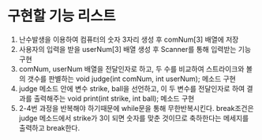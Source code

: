 <h1>구현할 기능 리스트</h1>
<ol>
    <li>난수발생을 이용하여 컴퓨터의 숫자 3자리 생성 후 comNum[3] 배열에 저장</li>
    <li>사용자의 입력을 받을 userNum[3] 배열 생성 후 Scanner를 통해 입력받는 기능 구현</li>
    <li>comNum, userNum 배열을 전달인자로 하고, 두 수를 비교하여 스트라이크와 볼의 갯수를 판별하는 void judge(int comNum, int userNum); 메소드 구현</li>
    <li>judge 메소드 안에 변수 strike, ball을 선언하고, 이 두 변수를 전달인자로 하여 결과를 출력해주는 void print(int strike, int ball); 메소드 구현</li>
    <li>2-4번 과정을 반복해야 하기때문에 while문을 통해 무한반복시킨다. break조건은 judge 메소드에서 strike가 3이 되면 숫자를 맞춘 것이므로 축하한다는 메세지를 출력하고 break한다.</li>
</ol>
 